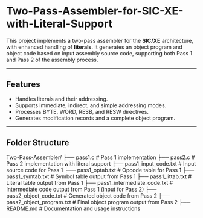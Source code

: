 # Two-Pass-Assembler-for-SIC-XE-with-Literal-Support

This project implements a two-pass assembler for the **SIC/XE** architecture, with enhanced handling of **literals**. It generates an object program and object code based on input assembly source code, supporting both Pass 1 and Pass 2 of the assembly process.

---

## Features
- Handles literals and their addressing.
- Supports immediate, indirect, and simple addressing modes.
- Processes BYTE, WORD, RESB, and RESW directives.
- Generates modification records and a complete object program.

---
## Folder Structure
Two-Pass-Assembler/
├── pass1.c                          # Pass 1 implementation
├── pass2.c                          # Pass 2 implementation with literal support
├── pass1_input_code.txt             # Input source code for Pass 1
├── pass1_optab.txt                  # Opcode table for Pass 1
├── pass1_symtab.txt                 # Symbol table output from Pass 1
├── pass1_littab.txt                 # Literal table output from Pass 1
├── pass1_intermediate_code.txt      # Intermediate code output from Pass 1 (input for Pass 2)
├── pass2_object_code.txt            # Generated object code from Pass 2
├── pass2_object_program.txt         # Final object program output from Pass 2
├── README.md                        # Documentation and usage instructions


